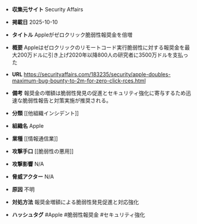 - **収集元サイト**
Security Affairs

- **掲載日**
2025-10-10

- **タイトル**
Appleがゼロクリック脆弱性報奨金を倍増

- **概要**
Appleはゼロクリックのリモートコード実行脆弱性に対する報奨金を最大200万ドルに引き上げ2020年以降800人の研究者に3500万ドルを支払った

- **URL**
https://securityaffairs.com/183235/security/apple-doubles-maximum-bug-bounty-to-2m-for-zero-click-rces.html

- **備考**
報奨金の増額は脆弱性発見の促進とセキュリティ強化に寄与するため迅速な脆弱性報告と対策実施が推奨される。

- **分類**
[[他組織インシデント]]

- **組織名**
Apple

- **業種**
[[情報通信業]]

- **攻撃手口**
[[脆弱性の悪用]]

- **攻撃影響**
N/A

- **脅威アクター**
N/A

- **原因**
不明

- **対処方法**
報奨金増額による脆弱性発見促進と対応強化

- **ハッシュタグ**
#Apple #脆弱性報奨金 #セキュリティ強化
